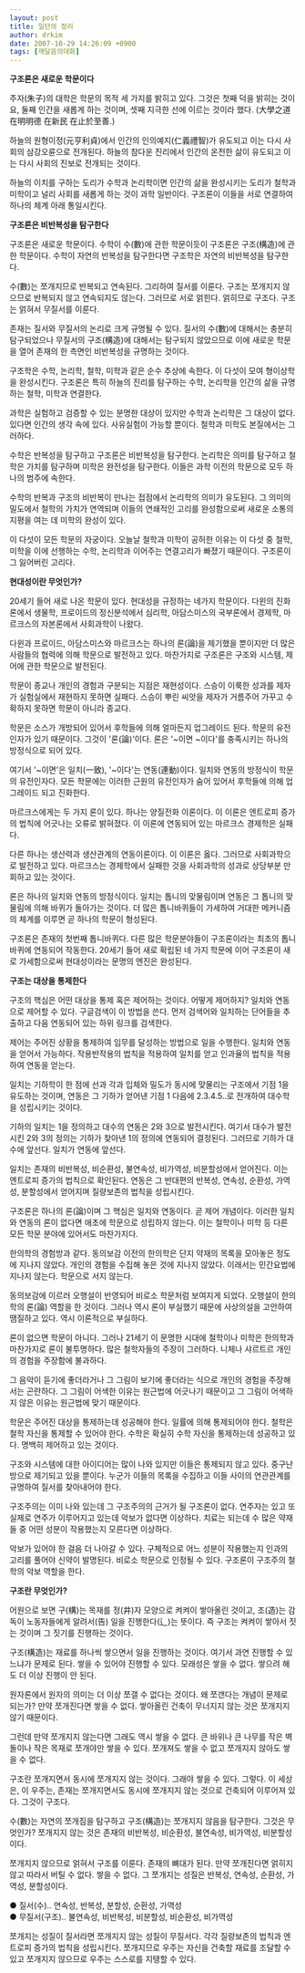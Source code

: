 ```yaml
---
layout: post
title: 일단의 정리
author: drkim
date: 2007-10-29 14:26:09 +0900
tags: [깨달음의대화]
---
```

**구조론은 새로운 학문이다**

주자(朱子)의 대학은 학문의 목적 세 가지를 밝히고 있다. 그것은 첫째 덕을 밝히는 것이요, 둘째 인간을 새롭게 하는 것이며, 셋째 지극한 선에 이르는 것이라 했다. (大學之道 在明明德 在新民 在止於至善.)

하늘의 원형이정(元亨利貞)에서 인간의 인의예지(仁義禮智)가 유도되고 이는 다시 사회의 삼강오륜으로 전개된다. 하늘의 참다운 진리에서 인간의 온전한 삶이 유도되고 이는 다시 사회의 진보로 전개되는 것이다. 

하늘의 이치를 구하는 도리가 수학과 논리학이면 인간의 삶을 완성시키는 도리가 철학과 미학이고 널리 사회를 새롭게 하는 것이 과학 일반이다. 구조론이 이들을 서로 연결하여 하나의 체계 아래 통일시킨다. 

**구조론은 비반복성을 탐구한다**

구조론은 새로운 학문이다. 수학이 수(數)에 관한 학문이듯이 구조론은 구조(構造)에 관한 학문이다. 수학이 자연의 반복성을 탐구한다면 구조학은 자연의 비반복성을 탐구한다. 

수(數)는 쪼개지므로 반복되고 연속된다. 그리하여 질서를 이룬다. 구조는 쪼개지지 않으므로 반복되지 않고 연속되지도 않는다. 그러므로 서로 얽힌다. 얽히므로 구조다. 구조는 얽혀서 무질서를 이룬다. 

존재는 질서와 무질서의 논리로 크게 규명될 수 있다. 질서의 수(數)에 대해서는 충분히 탐구되었으나 무질서의 구조(構造)에 대해서는 탐구되지 않았으므로 이에 새로운 학문을 열어 존재의 한 측면인 비반복성을 규명하는 것이다. 

구조학은 수학, 논리학, 철학, 미학과 같은 순수 추상에 속한다. 이 다섯이 모여 형이상학을 완성시킨다. 구조론은 특히 하늘의 진리를 탐구하는 수학, 논리학을 인간의 삶을 규명하는 철학, 미학과 연결한다. 

과학은 실험하고 검증할 수 있는 분명한 대상이 있지만 수학과 논리학은 그 대상이 없다. 있다면 인간의 생각 속에 있다. 사유실험이 가능할 뿐이다. 철학과 미학도 본질에서는 그러하다. 

수학은 반복성을 탐구하고 구조론은 비반복성을 탐구한다. 논리학은 의미를 탐구하고 철학은 가치를 탐구하며 미학은 완전성을 탐구한다. 이들은 과학 이전의 학문으로 모두 하나의 범주에 속한다. 

수학의 반복과 구조의 비반복이 만나는 접점에서 논리학의 의미가 유도된다. 그 의미의 밀도에서 철학의 가치가 연역되며 이들의 연쇄적인 고리를 완성함으로써 새로운 소통의 지평을 여는 데 미학의 완성이 있다. 

이 다섯이 모든 학문의 자궁이다. 오늘날 철학과 미학이 공허한 이유는 이 다섯 중 철학, 미학을 이에 선행하는 수학, 논리학과 이어주는 연결고리가 빠졌기 때문이다. 구조론이 그 잃어버린 고리다. 

**현대성이란 무엇인가?**

20세기 들어 새로 나온 학문이 있다. 현대성을 규정하는 네가지 학문이다. 다윈의 진화론에서 생물학, 프로이드의 정신분석에서 심리학, 아담스미스의 국부론에서 경제학, 마르크스의 자본론에서 사회과학이 나왔다. 

다윈과 프로이드, 아담스미스와 마르크스는 하나의 론(論)을 제기했을 뿐이지만 더 많은 사람들의 협력에 의해 학문으로 발전하고 있다. 마찬가지로 구조론은 구조와 시스템, 제어에 관한 학문으로 발전된다. 

학문이 종교나 개인의 경험과 구분되는 지점은 재현성이다. 스승이 이룩한 성과를 제자가 실험실에서 재현하지 못하면 실패다. 스승이 뿌린 씨앗을 제자가 거름주어 가꾸고 수확하지 못하면 학문이 아니라 종교다. 

학문은 소스가 개방되어 있어서 후학들에 의해 얼마든지 업그레이드 된다. 학문의 유전인자가 있기 때문이다. 그것이 '론(論)'이다. 론은 '~이면 ~이다'를 충족시키는 하나의 방정식으로 되어 있다.

여기서 '~이면'은 일치(一致), '~이다'는 연동(連動)이다. 일치와 연동의 방정식이 학문의 유전인자다. 모든 학문에는 이러한 근원의 유전인자가 숨어 있어서 후학들에 의해 업그레이드 되고 진화한다. 

마르크스에게는 두 가지 론이 있다. 하나는 양질전화 이론이다. 이 이론은 엔트로피 증가의 법칙에 어긋나는 오류로 밝혀졌다. 이 이론에 연동되어 있는 마르크스 경제학은 실패다. 

다른 하나는 생산력과 생산관계의 연동이론이다. 이 이론은 옳다. 그러므로 사회과학으로 발전하고 있다. 마르크스는 경제학에서 실패한 것을 사회과학의 성과로 상당부분 만회하고 있는 것이다. 

론은 하나의 일치와 연동의 방정식이다. 일치는 톱니의 맞물림이며 연동은 그 톱니의 맞물림에 의해 바퀴가 돌아가는 것이다. 더 많은 톱니바퀴들이 가세하여 거대한 메커니즘의 체계를 이루면 곧 하나의 학문이 형성된다. 

구조론은 존재의 첫번째 톱니바퀴다. 다른 많은 학문분야들이 구조론이라는 최초의 톱니바퀴에 연동되어 작동한다. 20세기 들어 새로 확립된 네 가지 학문에 이어 구조론이 새로 가세함으로써 현대성이라는 문명의 엔진은 완성된다.

**구조는 대상을 통제한다**

구조의 핵심은 어떤 대상을 통제 혹은 제어하는 것이다. 어떻게 제어하지? 일치와 연동으로 제어할 수 있다. 구글검색이 이 방법을 쓴다. 먼저 검색어와 일치하는 단어들을 추출하고 다음 연동되어 있는 하위 링크를 검색한다. 

제어는 주어진 상황을 통제하여 임무를 달성하는 방법으로 일을 수행한다. 일치와 연동을 얻어서 가능하다. 작용반작용의 법칙을 적용하여 일치를 얻고 인과율의 법칙을 적용하여 연동을 얻는다. 

일치는 기하학이 한 점에 선과 각과 입체와 밀도가 동시에 맞물리는 구조에서 기점 1을 유도하는 것이며, 연동은 그 기하가 얻어낸 기점 1 다음에 2.3.4.5..로 전개하여 대수학을 성립시키는 것이다. 

기하의 일치는 1을 정의하고 대수의 연동은 2와 3으로 발전시킨다. 여기서 대수가 발전시킨 2와 3의 정의는 기하가 찾아낸 1의 정의에 연동되어 결정된다. 그러므로 기하가 대수에 앞선다. 일치가 연동에 앞선다. 

일치는 존재의 비반복성, 비순환성, 불연속성, 비가역성, 비분할성에서 얻어진다. 이는 엔트로피 증가의 법칙으로 확인된다. 연동은 그 반대편의 반복성, 연속성, 순환성, 가역성, 분할성에서 얻어지며 질량보존의 법칙을 성립시킨다. 

구조론은 하나의 론(論)이며 그 핵심은 일치와 연동이다. 곧 제어 개념이다. 이러한 일치와 연동의 론이 없다면 애초에 학문으로 성립하지 않는다. 이는 철학이나 미학 등 다른 모든 학문 분야에 있어서도 마찬가지다. 

한의학의 경험방과 같다. 동의보감 이전의 한의학은 단지 약재의 목록을 모아놓은 정도에 지나지 않았다. 개인의 경험을 수집해 놓은 것에 지나지 않았다. 이래서는 민간요법에 지나지 않는다. 학문으로 서지 않는다. 

동의보감에 이르러 오행설이 반영되어 비로소 학문처럼 보여지게 되었다. 오행설이 한의학의 론(論) 역할을 한 것이다. 그러나 역시 론이 부실했기 때문에 사상의설을 고안하여 땜질하고 있다. 역시 이론적으로 부실하다. 

론이 없으면 학문이 아니다. 그러나 21세기 이 문명한 시대에 철학이나 미학은 한의학과 마찬가지로 론이 불투명하다. 많은 철학자들의 주장이 그러하다. 니체나 샤르트르 개인의 경험을 주장함에 불과하다. 

그 음악이 듣기에 좋더라거나 그 그림이 보기에 좋더라는 식으로 개인의 경험을 주장해서는 곤란하다. 그 그림이 어색한 이유는 원근법에 어긋나기 때문이고 그 그림이 어색하지 않은 이유는 원근법에 맞기 때문이다. 

학문은 주어진 대상을 통제하는데 성공해야 한다. 일률에 의해 통제되어야 한다. 철학은 철학 자신을 통제할 수 있어야 한다. 수학은 확실히 수학 자신을 통제하는데 성공하고 있다. 명백히 제어하고 있는 것이다. 

구조와 시스템에 대한 아이디어는 많이 나와 있지만 이들은 통제되지 않고 있다. 중구난방으로 제기되고 있을 뿐이다. 누군가 이들의 목록을 수집하고 이들 사이의 연관관계를 규명하여 질서를 찾아내어야 한다. 

구조주의는 이미 나와 있는데 그 구조주의의 근거가 될 구조론이 없다. 연주자는 있고 또 실제로 연주가 이루어지고 있는데 악보가 없다면 이상하다. 치료는 되는데 수 많은 약재들 중 어떤 성분이 작용했는지 모른다면 이상하다. 

악보가 있어야 한 걸음 더 나아갈 수 있다. 구체적으로 어느 성분이 작용했는지 인과의 고리를 풀어야 신약이 발명된다. 비로소 학문으로 인정될 수 있다. 구조론이 구조주의 철학의 악보 역할을 한다. 

**구조란 무엇인가?**

어원으로 보면 구(構)는 목재를 정(井)자 모양으로 켜켜이 쌓아올린 것이고, 조(造)는 감독이 노동자들에게 알려서(告) 일을 진행한다(辶)는 뜻이다. 즉 구조는 켜켜이 쌓아서 짓는 것이며 그 짓기를 진행하는 것이다. 

구조(構造)는 재료를 하나씩 쌓으면서 일을 진행하는 것이다. 여기서 과연 진행할 수 있느냐가 문제로 된다. 쌓을 수 있어야 진행할 수 있다. 모래성은 쌓을 수 없다. 쌓으려 해도 더 이상 진행이 안 된다. 

원자론에서 원자의 의미는 더 이상 쪼갤 수 없다는 것이다. 왜 쪼갠다는 개념이 문제로 되는가? 만약 쪼개진다면 쌓을 수 없다. 쌓아올린 건축이 무너지지 않는 것은 쪼개지지 않기 때문이다. 

그런데 만약 쪼개지지 않는다면 그래도 역시 쌓을 수 없다. 큰 바위나 큰 나무를 작은 벽돌이나 작은 목재로 쪼개야만 쌓을 수 있다. 쪼개져도 쌓을 수 없고 쪼개지지 않아도 쌓을 수 없다. 

구조란 쪼개지면서 동시에 쪼개지지 않는 것이다. 그래야 쌓을 수 있다. 그렇다. 이 세상은, 이 우주는, 존재는 쪼개지면서도 동시에 쪼개지지 않는 것으로 건축되어 이루어져 있다. 그것이 구조다. 

수(數)는 자연의 쪼개짐을 탐구하고 구조(構造)는 쪼개지지 않음을 탐구한다. 그것은 무엇인가? 쪼개지지 않는 것은 존재의 비반복성, 비순환성, 불연속성, 비가역성, 비분할성이다. 

쪼개지지 않으므로 얽혀서 구조를 이룬다. 존재의 뼈대가 된다. 만약 쪼개진다면 얽히지 않고 따라서 버틸 수 없다. 쌓을 수 없다. 그 쪼개지는 성질은 반복성, 연속성, 순환성, 가역성, 분할성이다. 

● 질서(수).. 연속성, 반복성, 분할성, 순환성, 가역성  
● 무질서(구조).. 불연속성, 비반복성, 비분할성, 비순환성, 비가역성

쪼개지는 성질이 질서라면 쪼개지지 않는 성질이 무질서다. 각각 질량보존의 법칙과 엔트로피 증가의 법칙을 성립시킨다. 쪼개지므로 우주는 자신을 건축할 재료를 조달할 수 있고 쪼개지지 않으므로 우주는 스스로를 지탱할 수 있다.